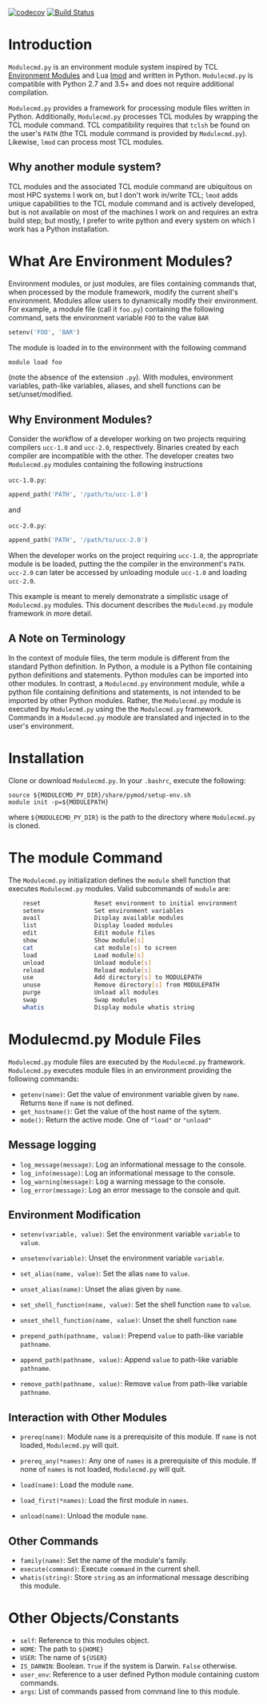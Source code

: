 [![codecov](https://codecov.io/gh/tjfulle/Modulecmd.py/branch/master/graph/badge.svg)](https://codecov.io/gh/tjfulle/Modulecmd.py/branch/master)
[![Build Status](https://travis-ci.org/tjfulle/Modulecmd.py.svg?branch=master)](https://travis-ci.org/tjfulle/Modulecmd.py)

# Introduction

`Modulecmd.py` is an environment module system inspired by TCL [Environment Modules](http://modules.sourceforge.net) and Lua [lmod](https://lmod.readthedocs.io/en/latest/) and written in Python.  `Modulecmd.py` is compatible with Python 2.7 and 3.5+ and does not require additional compilation.

`Modulecmd.py` provides a framework for processing module files written in Python.  Additionally, `Modulecmd.py` processes TCL modules by wrapping the TCL module command.  TCL compatibility requires that `tclsh` be found on the user's `PATH` (the TCL module command is provided by `Modulecmd.py`).  Likewise, `lmod` can process most TCL modules.

## Why another module system?

TCL modules and the associated TCL module command are ubiquitous on most HPC systems I work on, but I don't work in/write TCL; `lmod` adds unique capabilities to the TCL module command and is actively developed, but is not available on most of the machines I work on and requires an extra build step; but mostly, I prefer to write python and every system on which I work has a Python installation.

# What Are Environment Modules?

Environment modules, or just modules, are files containing commands that, when processed by the module framework, modify the current shell's environment.  Modules allow users to dynamically modify their environment.  For example, a module file (call it `foo.py`) containing the following command, sets the environment variable `FOO` to the value `BAR`

```python
setenv('FOO', 'BAR')
```

The module is loaded in to the environment with the following command

```sh
module load foo
```

(note the absence of the extension `.py`).  With modules, environment variables, path-like variables, aliases, and shell functions can be set/unset/modified.

## Why Environment Modules?

Consider the workflow of a developer working on two projects requiring compilers `ucc-1.0` and `ucc-2.0`, respectively.  Binaries created by each compiler are incompatible with the other.  The developer creates two `Modulecmd.py` modules containing the following instructions

`ucc-1.0.py`:

```python
append_path('PATH', '/path/to/ucc-1.0')
```

and

`ucc-2.0.py`:

```python
append_path('PATH', '/path/to/ucc-2.0')
```

When the developer works on the project requiring `ucc-1.0`, the appropriate module is be loaded, putting the the compiler in the environment's `PATH`.  `ucc-2.0` can later be accessed by unloading module `ucc-1.0` and loading `ucc-2.0`.

This example is meant to merely demonstrate a simplistic usage of `Modulecmd.py` modules.  This document describes the `Modulecmd.py` module framework in more detail.

## A Note on Terminology

In the context of module files, the term module is different from the standard Python definition.  In Python, a module is a Python file containing python definitions and statements.  Python modules can be imported into other modules.  In contrast, a `Modulecmd.py` environment module, while a python file containing definitions and statements, is not intended to be imported by other Python modules.  Rather, the `Modulecmd.py` module is executed by `Modulecmd.py` using the the `Modulecmd.py` framework.  Commands in a `Modulecmd.py` module are translated and injected in to the user's environment.

# Installation

Clone or download `Modulecmd.py`.  In your `.bashrc`, execute the following:

```
source ${MODULECMD_PY_DIR}/share/pymod/setup-env.sh
module init -p=${MODULEPATH}
```

where `${MODULECMD_PY_DIR}` is the path to the directory where `Modulecmd.py` is
cloned.

# The module Command

The `Modulecmd.py` initialization defines the `module` shell function that executes `Modulecmd.py` modules.  Valid subcommands of `module` are:

```sh
    reset               Reset environment to initial environment
    setenv              Set environment variables
    avail               Display available modules
    list                Display loaded modules
    edit                Edit module files
    show                Show module[s]
    cat                 cat module[s] to screen
    load                Load module[s]
    unload              Unload module[s]
    reload              Reload module[s]
    use                 Add directory[s] to MODULEPATH
    unuse               Remove directory[s] from MODULEPATH
    purge               Unload all modules
    swap                Swap modules
    whatis              Display module whatis string
```

# Modulecmd.py Module Files

`Modulecmd.py` module files are executed by the `Modulecmd.py` framework.  `Modulecmd.py` executes module files in an environment providing the following commands:

- `getenv(name)`: Get the value of environment variable given by `name`.  Returns `None` if `name` is not defined.
- `get_hostname()`: Get the value of the host name of the sytem.
- `mode()`: Return the active mode.  One of `"load"` or `"unload"`

## Message logging

- `log_message(message)`: Log an informational message to the console.
- `log_info(message)`: Log an informational message to the console.
- `log_warning(message)`: Log a warning message to the console.
- `log_error(message)`: Log an error message to the console and quit.

## Environment Modification

- `setenv(variable, value)`: Set the environment variable `variable` to `value`.
- `unsetenv(variable)`: Unset the environment variable `variable`.

- `set_alias(name, value)`: Set the alias `name` to `value`.
- `unset_alias(name)`: Unset the alias given by `name`.

- `set_shell_function(name, value)`: Set the shell function `name` to `value`.
- `unset_shell_function(name, value)`: Unset the shell function `name`

- `prepend_path(pathname, value)`: Prepend `value` to path-like variable `pathname`.
- `append_path(pathname, value)`: Append `value` to path-like variable `pathname`.
- `remove_path(pathname, value)`: Remove `value` from path-like variable `pathname`.

## Interaction with Other Modules

- `prereq(name)`: Module `name` is a prerequisite of this module.  If `name` is not loaded, `Modulecmd.py` will quit.
- `prereq_any(*names)`: Any one of `names` is a prerequisite of this module.  If none of `names` is not loaded, `Modulecmd.py` will quit.

- `load(name)`: Load the module `name`.
- `load_first(*names)`: Load the first module in `names`.
- `unload(name)`: Unload the module `name`.

## Other Commands

- `family(name)`: Set the name of the module's family.
- `execute(command)`: Execute `command` in the current shell.
- `whatis(string)`: Store `string` as an informational message describing this module.

# Other Objects/Constants

- `self`: Reference to this modules object.
- `HOME`: The path to `${HOME}`
- `USER`: The name of `${USER}`
- `IS_DARWIN`: Boolean.  `True` if the system is Darwin.  `False` otherwise.
- `user_env`: Reference to a user defined Python module containing custom commands.
- `args`: List of commands passed from command line to this module.
